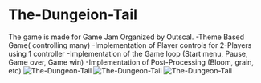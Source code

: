 # The-Dungeion-Tail
The game is made for Game Jam Organized by Outscal. 
-Theme Based Game( controlling many)
-Implementation of Player controls for 2-Players using 1 controller 
-Implementation of the Game loop (Start menu, Pause, Game over, Game win)
-Implementation of Post-Processing (Bloom, grain, etc) 
![The-Dungeon-Tail](https://github.com/Zepar99/The-Dungeon-Tail/blob/main/GAME%20JAM%20-%20L1%20-%20PC%2C%20Mac%20%26%20Linux%20Standalone%20-%20Unity%202020.3.21f1%20Personal%20_DX11_%2012_8_2021%204_11_17%20PM%20(2).png)
![The-Dungeon-Tail](https://github.com/Zepar99/The-Dungeon-Tail/blob/main/GAME%20JAM%20-%20L1%20-%20PC%2C%20Mac%20%26%20Linux%20Standalone%20-%20Unity%202020.3.21f1%20Personal%20_DX11_%2012_8_2021%204_08_00%20PM%20(2).png)
![The-Dungeon-Tail](https://github.com/Zepar99/The-Dungeon-Tail/blob/main/GAME%20JAM%20-%20L1%20-%20PC%2C%20Mac%20%26%20Linux%20Standalone%20-%20Unity%202020.3.21f1%20Personal%20_DX11_%2012_8_2021%204_11_17%20PM%20(3).png)

